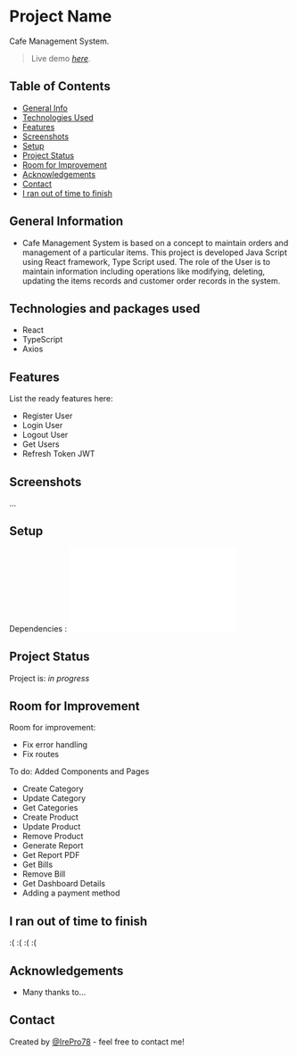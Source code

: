 # Project Name
Cafe Management System.
> Live demo [_here_](https://www.example.com). <!-- If you have the project hosted somewhere, include the link here. -->

## Table of Contents
* [General Info](#general-information)
* [Technologies Used](#technologies-and-packages-used)
* [Features](#features)
* [Screenshots](#screenshots)
* [Setup](#setup)
* [Project Status](#project-status)
* [Room for Improvement](#room-for-improvement)
* [Acknowledgements](#acknowledgements)
* [Contact](#contact)
* [I ran out of time to finish](#i-ran-out-of-time-to-finish)
<!-- * [License](#license) -->


## General Information
- Cafe Management System is based on a concept to maintain orders and management of a particular items. This project is developed Java Script using React framework, Type Script used. The role of the User is to maintain information including operations like modifying, deleting, updating the items records and customer order records in the system.


## Technologies and packages used
- React
- TypeScript
- Axios


## Features
List the ready features here:
- Register User
- Login User
- Logout User
- Get Users
- Refresh Token JWT

## Screenshots
...


## Setup
Dependencies : ![package.json](./package.json)

## Project Status
Project is: _in progress_ 


## Room for Improvement
Room for improvement:
- Fix error handling
- Fix routes

To do:
Added Components and Pages
- Create Category
- Update Category
- Get Categories
- Create Product
- Update Product
- Remove Product
- Generate Report
- Get Report PDF
- Get Bills
- Remove Bill
- Get Dashboard Details
- Adding a payment method

## I ran out of time to finish
:( :( :( :(


## Acknowledgements
- Many thanks to...


## Contact
Created by [@IrePro78](gos3r78@gmail.com) - feel free to contact me!
